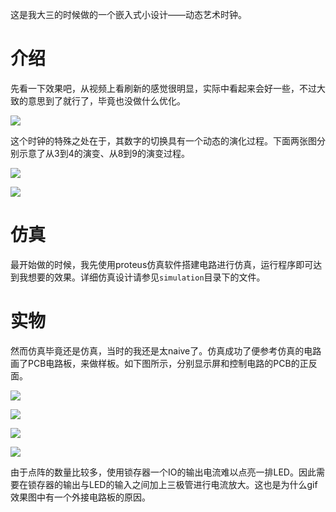 这是我大三的时候做的一个嵌入式小设计——动态艺术时钟。

# 介绍
先看一下效果吧，从视频上看刷新的感觉很明显，实际中看起来会好一些，不过大致的意思到了就行了，毕竟也没做什么优化。

![](http://chuquan-public-r-001.oss-cn-shanghai.aliyuncs.com/github-images/dynamic-art-clock001.gif)

这个时钟的特殊之处在于，其数字的切换具有一个动态的演化过程。下面两张图分别示意了从3到4的演变、从8到9的演变过程。

![](http://chuquan-public-r-001.oss-cn-shanghai.aliyuncs.com/github-images/dynamic-art-clock006.png?x-oss-process=image/resize,w_500)

![](http://chuquan-public-r-001.oss-cn-shanghai.aliyuncs.com/github-images/dynamic-art-clock007.png?x-oss-process=image/resize,w_500)

# 仿真
最开始做的时候，我先使用proteus仿真软件搭建电路进行仿真，运行程序即可达到我想要的效果。详细仿真设计请参见```simulation```目录下的文件。

# 实物
然而仿真毕竟还是仿真，当时的我还是太naive了。仿真成功了便参考仿真的电路画了PCB电路板，来做样板。如下图所示，分别显示屏和控制电路的PCB的正反面。

![](http://chuquan-public-r-001.oss-cn-shanghai.aliyuncs.com/github-images/dynamic-art-clock002.jpg?x-oss-process=image/resize,w_500)

![](http://chuquan-public-r-001.oss-cn-shanghai.aliyuncs.com/github-images/dynamic-art-clock003.jpg?x-oss-process=image/resize,w_500)

![](http://chuquan-public-r-001.oss-cn-shanghai.aliyuncs.com/github-images/dynamic-art-clock004.jpg?x-oss-process=image/resize,w_300)

![](http://chuquan-public-r-001.oss-cn-shanghai.aliyuncs.com/github-images/dynamic-art-clock005.jpg?x-oss-process=image/resize,w_300)

由于点阵的数量比较多，使用锁存器一个IO的输出电流难以点亮一排LED。因此需要在锁存器的输出与LED的输入之间加上三极管进行电流放大。这也是为什么gif效果图中有一个外接电路板的原因。
